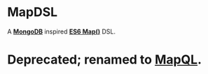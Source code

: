 MapDSL
===

A __[MongoDB]__ inspired __[ES6 Map()]__ DSL.

# Deprecated; renamed to [MapQL].

[MongoDB]: https://www.mongodb.com/
[ES6 Map()]: https://developer.mozilla.org/en-US/docs/Web/JavaScript/Reference/Global_Objects/Map
[MapQL]: https://github.com/LouisT/MapQL
